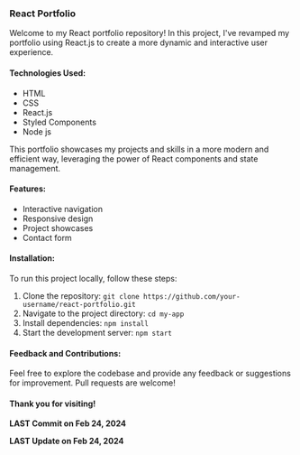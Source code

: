 ### React Portfolio

Welcome to my React portfolio repository! In this project, I've revamped my portfolio using React.js to create a more dynamic and interactive user experience.

#### Technologies Used:

- HTML
- CSS
- React.js
- Styled Components
- Node js

This portfolio showcases my projects and skills in a more modern and efficient way, leveraging the power of React components and state management.

#### Features:

- Interactive navigation
- Responsive design
- Project showcases
- Contact form

#### Installation:

To run this project locally, follow these steps:

1. Clone the repository: `git clone https://github.com/your-username/react-portfolio.git`
2. Navigate to the project directory: `cd my-app`
3. Install dependencies: `npm install`
4. Start the development server: `npm start`

#### Feedback and Contributions:

Feel free to explore the codebase and provide any feedback or suggestions for improvement. Pull requests are welcome!

#### Thank you for visiting!

**LAST Commit on Feb 24, 2024**

**LAST Update on Feb 24, 2024**
